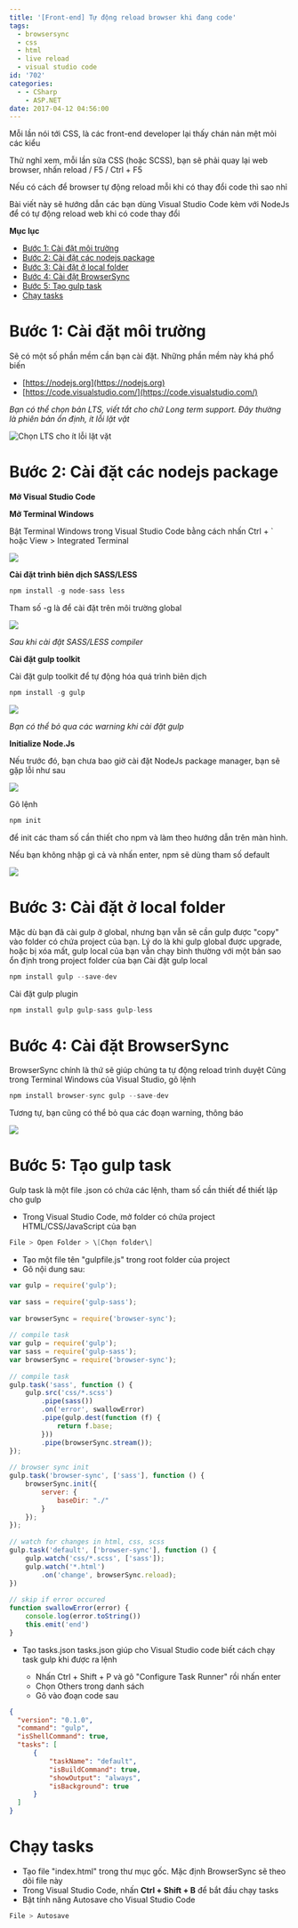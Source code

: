 ```yaml
---
title: '[Front-end] Tự động reload browser khi đang code'
tags:
  - browsersync
  - css
  - html
  - live reload
  - visual studio code
id: '702'
categories:
  - - CSharp
    - ASP.NET
date: 2017-04-12 04:56:00
---
```


Mỗi lần nói tới CSS, là các front-end developer lại thấy chán nản mệt mỏi các kiểu

Thử nghĩ xem, mỗi lần sửa CSS (hoặc SCSS), bạn sẽ phải quay lại web browser, nhấn reload / F5 / Ctrl + F5

Nếu có cách để browser tự động reload mỗi khi có thay đổi code thì sao nhỉ

Bài viết này sẽ hướng dẫn các bạn dùng Visual Studio Code kèm với NodeJs để có tự động reload web khi có code thay đổi
<!-- more -->
**Mục lục**

*   [Bước 1: Cài đặt môi trường](#bước-1-cài-đặt-môi-trường)
*   [Bước 2: Cài đặt các nodejs package](#bước-2-cài-đặt-các-nodejs-package)
*   [Bước 3: Cài đặt ở local folder](#bước-3-cài-đặt-ở-local-folder)
*   [Bước 4: Cài đặt BrowserSync](#bước-4-cài-đặt-browsersync)
*   [Bước 5: Tạo gulp task](#bước-5-tạo-gulp-task)
*   [Chạy tasks](#chạy-tasks)

# Bước 1: Cài đặt môi trường

Sẽ có một số phần mềm cần bạn cài đặt. Những phần mềm này khá phổ biến

*   [https://nodejs.org](https://nodejs.org)
*   [https://code.visualstudio.com/](https://code.visualstudio.com/)

_Bạn có thể chọn bản LTS, viết tắt cho chữ Long term support. Đây thường là phiên bản ổn định, ít lỗi lặt vặt_

![Chọn LTS cho ít lỗi lặt vặt](https://farm3.staticflickr.com/2894/33833478232_a59cce160b_o.png)

# Bước 2: Cài đặt các nodejs package

**Mở Visual Studio Code**

**Mở Terminal Windows**

Bật Terminal Windows trong Visual Studio Code bằng cách nhấn Ctrl + \` hoặc View > Integrated Terminal

![](https://farm3.staticflickr.com/2814/33234696593_9fcee9f965_o.png)

**Cài đặt trình biên dịch SASS/LESS**

```s
npm install -g node-sass less
```

Tham số -g là để cài đặt trên môi trường global

![](https://farm3.staticflickr.com/2873/33889703622_3cbc71f1cc_o.png)

_Sau khi cài đặt SASS/LESS compiler_

**Cài đặt gulp toolkit**

Cài đặt gulp toolkit để tự động hóa quá trình biên dịch

```s
npm install -g gulp
```

![](https://farm3.staticflickr.com/2885/33234839763_71ffba8cfd_o.png)

_Bạn có thể bỏ qua các warning khi cài đặt gulp_

**Initialize Node.Js**

Nếu trước đó, bạn chưa bao giờ cài đặt NodeJs package manager, bạn sẽ gặp lỗi như sau

![](https://farm3.staticflickr.com/2829/33662078970_a1aaf77d2c_o.png)

Gõ lệnh

```s
npm init
```

để init các tham số cần thiết cho npm và làm theo hướng dẫn trên màn hình.

Nếu bạn không nhập gì cả và nhấn enter, npm sẽ dùng tham số default

![](https://farm3.staticflickr.com/2902/33235009203_a69320020e_o.png)

# Bước 3: Cài đặt ở local folder

Mặc dù bạn đã cài gulp ở global, nhưng bạn vẫn sẽ cần gulp được "copy" vào folder có chứa project của bạn. Lý do là khi gulp global được upgrade, hoặc bị xóa mất, gulp local của bạn vẫn chạy bình thường với một bản sao ổn định trong project folder của bạn Cài đặt gulp local

```s
npm install gulp --save-dev
```

Cài đặt gulp plugin

```s
npm install gulp gulp-sass gulp-less
```

# Bước 4: Cài đặt BrowserSync

BrowserSync chính là thứ sẽ giúp chúng ta tự động reload trình duyệt Cũng trong Terminal Windows của Visual Studio, gõ lệnh

```s
npm install browser-sync gulp --save-dev
```

Tương tự, bạn cũng có thể bỏ qua các đoạn warning, thông báo

![](https://farm4.staticflickr.com/3703/33662203760_71636d02d3_o.png)

# Bước 5: Tạo gulp task

Gulp task là một file .json có chứa các lệnh, tham số cần thiết để thiết lập cho gulp

*   Trong Visual Studio Code, mở folder có chứa project HTML/CSS/JavaScript của bạn

```s
File > Open Folder > \[Chọn folder\]
```

*   Tạo một file tên "gulpfile.js" trong root folder của project
*   Gõ nội dung sau:

```js
var gulp = require('gulp');
 
var sass = require('gulp-sass');
 
var browserSync = require('browser-sync');
 
// compile task
var gulp = require('gulp');
var sass = require('gulp-sass');
var browserSync = require('browser-sync');
 
// compile task
gulp.task('sass', function () {
    gulp.src('css/*.scss')
        .pipe(sass())
        .on('error', swallowError)
        .pipe(gulp.dest(function (f) {
            return f.base;
        }))
        .pipe(browserSync.stream());
});
 
// browser sync init
gulp.task('browser-sync', ['sass'], function () {
    browserSync.init({
        server: {
            baseDir: "./"
        }
    });
});
 
// watch for changes in html, css, scss
gulp.task('default', ['browser-sync'], function () {
    gulp.watch('css/*.scss', ['sass']);
    gulp.watch('*.html')
        .on('change', browserSync.reload);
})
 
// skip if error occured
function swallowError(error) {
    console.log(error.toString())
    this.emit('end')
}
```

*   Tạo tasks.json tasks.json giúp cho Visual Studio code biết cách chạy task gulp khi được ra lệnh
    
    *   Nhấn Ctrl + Shift + P và gõ "Configure Task Runner" rồi nhấn enter
    *   Chọn Others trong danh sách
    *   Gõ vào đoạn code sau

```json
{
  "version": "0.1.0",
  "command": "gulp",
  "isShellCommand": true,
  "tasks": [
      {
          "taskName": "default",
          "isBuildCommand": true,
          "showOutput": "always",
          "isBackground": true
      }
  ]
}
```

# Chạy tasks

*   Tạo file "index.html" trong thư mục gốc. Mặc định BrowserSync sẽ theo dõi file này
*   Trong Visual Studio Code, nhấn **Ctrl + Shift + B** để bắt đầu chạy tasks
*   Bật tính năng Autosave cho Visual Studio Code

```s
File > Autosave
```